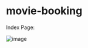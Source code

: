 # movie-booking
Index Page:

![image](https://github.com/sberkekilic/movie-booking/assets/65857425/70939e35-8234-4479-bcb8-548d1ea0bb16)
